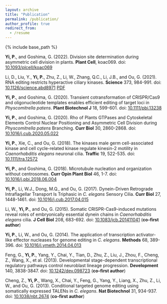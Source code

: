 ```yaml
---
layout: archive
title: "Publication"
permalink: /publication/
author_profile: true
redirect_from:
  - /resume
---
```


{% include base_path %}

<b>Yi, P.</b>, and Goshima, G. (2022). Division site determination during asymmetric cell division in plants. <b>Plant Cell</b>, koac069. doi: <a href="10.1093/plcell/koac069">10.1093/plcell/koac069</a>

Li, D., Liu, Y., <b>Yi, P.</b>, Zhu, Z., Li, W., Zhang, Q.C., Li, J.B., and Ou, G. (2021). RNA editing restricts hyperactive ciliary kinases. <b>Science</b> 373, 984-991. doi: <a href="10.1126/science.abd8971">10.1126/science.abd8971</a> <a href="files/2021-Science.pdf">PDF</a>

<b>Yi, P.</b>, and Goshima, G. (2020). Transient cotransformation of CRISPR/Cas9 and oligonucleotide templates enables efficient editing of target loci in <i>Physcomitrella patens</i>. <b>Plant Biotechnol J</b> 18, 599-601. doi: <a href="10.1111/pbi.13238">10.1111/pbi.13238</a> 

<b>Yi, P.</b>, and Goshima, G. (2020). Rho of Plants GTPases and Cytoskeletal Elements Control Nuclear Positioning and Asymmetric Cell Division during <i>Physcomitrella patens</i> Branching. <b>Curr Biol</b> 30, 2860-2868. doi: <a href="10.1016/j.cub.2020.05.022">10.1016/j.cub.2020.05.022</a>

<b>Yi, P.</b>, Xie, C., and Ou, G. (2018). The kinases male germ cell-associated kinase and cell cycle-related kinase regulate kinesin-2 motility in <i>Caenorhabditis elegans</i> neuronal cilia. <b>Traffic</b> 19, 522-535. doi: <a href="10.1111/tra.12572">10.1111/tra.12572</a>

<b>Yi, P.</b>, and Goshima, G. (2018). Microtubule nucleation and organization without centrosomes. <b>Curr Opin Plant Biol</b> 46, 1-7. doi: <a href="10.1016/j.pbi.2018.06.004">10.1016/j.pbi.2018.06.004</a>

<b>Yi, P.</b>, Li, W.J., Dong, M.Q., and Ou, G. (2017). Dynein-Driven Retrograde Intraflagellar Transport Is Triphasic in <i>C. elegans</i> Sensory Cilia. <b>Curr Biol</b> 27, 1448-1461. doi: <a href="10.1016/j.cub.2017.04.015">10.1016/j.cub.2017.04.015</a>

Li, W., <b>Yi, P.</b>, and Ou, G. (2015). Somatic CRISPR-Cas9-induced mutations reveal roles of embryonically essential dynein chains in <i>Caenorhabditis elegans</i> cilia. <b>J Cell Biol</b> 208, 683-692. doi: <a href="10.1083/jcb.201411041">10.1083/jcb.201411041</a> (<b>co-first author</b>)

<b>Yi, P.</b>, Li, W., and Ou, G. (2014). The application of transcription activator-like effector nucleases for genome editing in <i>C. elegans</i>. <b>Methods</b> 68, 389-396. doi: <a href="10.1016/j.ymeth.2014.04.013">10.1016/j.ymeth.2014.04.013</a>

Feng, G., <b>Yi, P.</b>, Yang, Y., Chai, Y., Tian, D., Zhu, Z., Liu, J., Zhou, F., Cheng, Z., Wang, X., et al. (2013). Developmental stage-dependent transcriptional regulatory pathways control neuroblast lineage progression. <b>Development</b> 140, 3838-3847. doi: <a href="10.1242/dev.098723">10.1242/dev.098723</a> (<b>co-first author</b>)

Cheng, Z., <b>Yi, P.</b>, Wang, X., Chai, Y., Feng, G., Yang, Y., Liang, X., Zhu, Z., Li, W., and Ou, G. (2013). Conditional targeted genome editing using somatically expressed TALENs in <i>C. elegans</i>. <b>Nat Biotechnol</b> 31, 934-937. doi: <a href="10.1038/nbt.2674">10.1038/nbt.2674</a> (<b>co-first author</b>)
 
